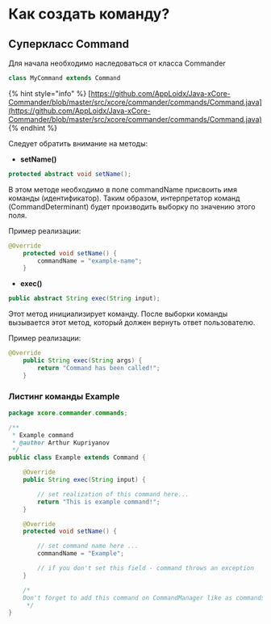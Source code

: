 # Как создать команду?

## Суперкласс Command

Для начала необходимо наследоваться от класса Commander

```java
class MyCommand extends Command
```

{% hint style="info" %}
 [https://github.com/AppLoidx/Java-xCore-Commander/blob/master/src/xcore/commander/commands/Command.java](https://github.com/AppLoidx/Java-xCore-Commander/blob/master/src/xcore/commander/commands/Command.java)
{% endhint %}

Следует обратить внимание на методы:

* **setName\(\)**

```java
protected abstract void setName();
```

В этом методе необходимо в поле commandName присвоить имя команды \(идентификатор\). Таким образом, интерпретатор команд \(CommandDeterminant\) будет производить выборку по значению этого поля.

Пример реализации:

```java
@Override
    protected void setName() {
        commandName = "example-name";
    }
```

* **exec\(\)**

```java
public abstract String exec(String input);
```

Этот метод инициализирует команду. После выборки команды вызывается этот метод, который должен вернуть ответ пользователю.

Пример реализации:

```java
@Override
    public String exec(String args) {
        return "Command has been called!";
    }
```

### Листинг команды Example

```java
package xcore.commander.commands;

/**
 * Example command
 * @author Arthur Kupriyanov
 */
public class Example extends Command {

    @Override
    public String exec(String input) {

        // set realization of this command here...
        return "This is example command!";
    }

    @Override
    protected void setName() {

        // set command name here ...
        commandName = "Example";

        // if you don't set this field - command throws an exception
    }

    /*
    Don't forget to add this command on CommandManager like as commands.add(new Example());
     */
}
```

